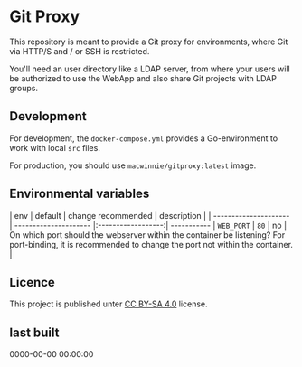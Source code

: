 # Git Proxy

This repository is meant to provide a Git proxy for environments, where Git via HTTP/S and / or SSH is restricted.

You'll need an user directory like a LDAP server, from where your users will be authorized to use the WebApp and also share Git projects with LDAP groups.

## Development

For development, the `docker-compose.yml` provides a Go-environment to work with local `src` files.

For production, you should use `macwinnie/gitproxy:latest` image.

## Environmental variables

| env                   | default               | change recommended | description |
| --------------------- | --------------------- |:------------------:| ----------- | `WEB_PORT`            | `80`                  | no                 | On which port should the webserver within the container be listening? For port-binding, it is recommended to change the port not within the container. |

## Licence

This project is published unter [CC BY-SA 4.0](https://creativecommons.org/licenses/by-sa/4.0/) license.

## last built

0000-00-00 00:00:00
